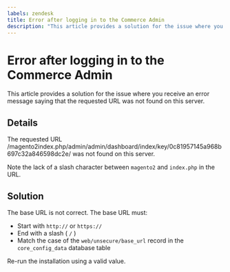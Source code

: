 ```yaml
---
labels: zendesk
title: Error after logging in to the Commerce Admin
description: "This article provides a solution for the issue where you receive an error message saying that the requested URL was not found on this server."
---
```


# Error after logging in to the Commerce Admin

This article provides a solution for the issue where you receive an error message saying that the requested URL was not found on this server.

## Details

The requested URL /magento2index.php/admin/admin/dashboard/index/key/0c81957145a968b697c32a846598dc2e/ was not found on this server.

Note the lack of a slash character between `magento2` and `index.php` in the URL.

## Solution

The base URL is not correct. The base URL must:

* Start with `http://` or `https://`
* End with a slash ( `/` )
* Match the case of the `web/unsecure/base_url` record in the `core_config_data` database table

Re-run the installation using a valid value.
